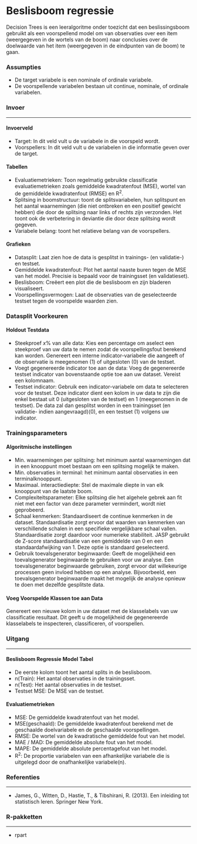Beslisboom regressie
===

Decision Trees is een leeralgoritme onder toezicht dat een beslissingsboom gebruikt als een voorspellend model om van observaties over een item (weergegeven in de wortels van de boom) naar conclusies over de doelwaarde van het item (weergegeven in de eindpunten van de boom) te gaan.

### Assumpties
- De target variabele is een nominale of ordinale variabele.
- De voorspellende variabelen bestaan uit continue, nominale, of ordinale variabelen.

### Invoer 
-------
#### Invoerveld 
- Target: In dit veld vult u de variabele in die voorspeld wordt. 
- Voorspellers: In dit veld vult u de variabelen in die informatie geven over de target. 

#### Tabellen  
- Evaluatiemetrieken: Toon regelmatig gebruikte classificatie evaluatiemetrieken zoals gemiddelde kwadratenfout (MSE), wortel van de gemiddelde kwadratenfout (RMSE) en R<sup>2</sup>.
- Splitsing in boomstructuur: toont de splitsvariabelen, hun splitspunt en het aantal waarnemingen (die niet ontbreken en een positief gewicht hebben) die door de splitsing naar links of rechts zijn verzonden. Het toont ook de verbetering in deviantie die door deze splitsing wordt gegeven.
- Variabele belang: toont het relatieve belang van de voorspellers.

#### Grafieken
- Datasplit: Laat zien hoe de data is gesplitst in trainings- (en validatie-) en testset.
- Gemiddelde kwadratenfout: Plot het aantal naaste buren tegen de MSE van het model. Precisie is bepaald voor de trainingsset (en validatieset).
- Beslisboom: Creëert een plot die de beslisboom en zijn bladeren visualiseert.
- Voorspellingsvermogen: Laat de observaties van de geselecteerde testset tegen de voorspelde waarden zien.

### Datasplit Voorkeuren
#### Holdout Testdata
- Steekproef *x*% van alle data: Kies een percentage om aselect een steekproef van uw data te nemen zodat de voorspellingsfout berekend kan worden. Genereert een interne indicator-variabele die aangeeft of de observatie is meegenomen (1) of uitgesloten (0) van de testset.
- Voegt gegenereerde indicator toe aan de data: Voeg de gegenereerde testset indicator van bovenstaande optie toe aan uw dataset. Vereist een kolomnaam.
- Testset indicator: Gebruik een indicator-variabele om data te selecteren voor de testset. Deze indicator dient een kolom in uw data te zijn die enkel bestaat uit 0 (uitgesloten van de testset) en 1 (meegenomen in de testset). De data zal dan gesplitst worden in een trainingsset (en validatie- indien aangevraagd)(0), en een testset (1) volgens uw indicator.

### Trainingsparameters
#### Algoritmische instellingen
- Min. waarnemingen per splitsing: het minimum aantal waarnemingen dat in een knooppunt moet bestaan ​​om een ​​splitsing mogelijk te maken.
- Min. observaties in terminal: het minimum aantal observaties in een terminalknooppunt.
- Maximaal. interactiediepte: Stel de maximale diepte in van elk knooppunt van de laatste boom.
- Complexiteitsparameter: Elke splitsing die het algehele gebrek aan fit niet met een factor van deze parameter vermindert, wordt niet geprobeerd.
- Schaal kenmerken: Standaardiseert de continue kenmerken in de dataset. Standaardisatie zorgt ervoor dat waarden van kenmerken van verschillende schalen in een specifieke vergelijkbare schaal vallen. Standaardisatie zorgt daardoor voor numerieke stabiliteit. JASP gebruikt de Z-score standaardisatie van een gemiddelde van 0 en een standaardafwijking van 1. Deze optie is standaard geselecteerd.
- Gebruik toevalsgenerator beginwaarde: Geeft de mogelijkheid een toevalsgenerator beginwaarde te gebruiken voor uw analyse. Een toevalsgenerator beginwaarde gebruiken, zorgt ervoor dat willekeurige processen geen invloed hebben op een analyse. Bijvoorbeeld, een toevalsgenerator beginwaarde maakt het mogelijk de analyse opnieuw te doen met dezelfde gesplitste data.

#### Voeg Voorspelde Klassen toe aan Data
Genereert een nieuwe kolom in uw dataset met de klasselabels van uw classificatie resultaat. Dit geeft u de mogelijkheid de gegenereerde klasselabels te inspecteren, classificeren, of voorspellen.

### Uitgang
-------

#### Beslisboom Regressie Model Tabel
- De eerste kolom toont het aantal splits in de beslisboom.
- n(Train): Het aantal observaties in de trainingsset.
- n(Test): Het aantal observaties in de testset.
- Testset MSE: De MSE van de testset.

#### Evaluatiemetrieken
- MSE: De gemiddelde kwadratenfout van het model.
- MSE(geschaald): De gemiddelde kwadratenfout berekend met de geschaalde doelvariabele en de geschaalde voorspellingen.
- RMSE: De wortel van de kwadratische gemiddelde fout van het model.
- MAE / MAD: De gemiddelde absolute fout van het model.
- MAPE: De gemiddelde absolute percentagefout van het model.
- R<sup>2</sup>: De proportie variabelen van een afhankelijke variabele die is uitgelegd door de onafhankelijke variabele(n).

### Referenties
-------
- James, G., Witten, D., Hastie, T., & Tibshirani, R. (2013). Een inleiding tot statistisch leren. Springer New York.

### R-pakketten
---
- rpart